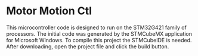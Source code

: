 # Motor Motion Ctl

This microcontroller code is designed to run on the STM32G421 family of processors. The initial code was generated by
the STMCubeMX application for Microsoft Windows. To compile this project the STMCubeIDE is needed. After downloading,
open the project file and click the build button.
